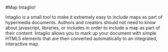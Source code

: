 #Map Intaglio!
 
Intaglio is a small tool to make it extremely easy to include maps as part of hypermedia documents. Authors and creators should not need to know about javascript, libraries, or includes in order to include a map as part of their content. Intaglio allows you to mark up your document with simple HTML5 elements that are then converted automatically to an integrated, interactive map. 
